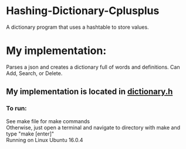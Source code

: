 # Hashing-Dictionary-Cplusplus
A dictionary program that uses a hashtable to store values.

# My implementation:
Parses a json and creates a dictionary full of words and definitions.
Can Add, Search, or Delete.

## My implementation is located in [dictionary.h](https://github.com/JaredAdamsWSU/Hashing-Dictionary-Cplusplus/blob/master/dictionary.h)

### To run:<br />
See make file for make commands<br />
Otherwise, just open a terminal and navigate to directory with make and type "make [enter]"<br />
Running on Linux Ubuntu 16.0.4
